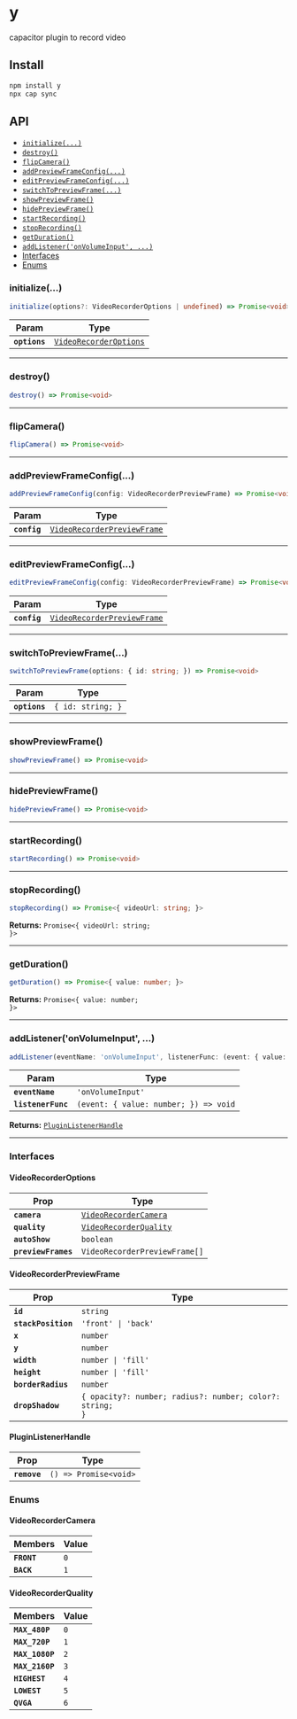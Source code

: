 # y

capacitor plugin to record video

## Install

```bash
npm install y
npx cap sync
```

## API

<docgen-index>

* [`initialize(...)`](#initialize)
* [`destroy()`](#destroy)
* [`flipCamera()`](#flipcamera)
* [`addPreviewFrameConfig(...)`](#addpreviewframeconfig)
* [`editPreviewFrameConfig(...)`](#editpreviewframeconfig)
* [`switchToPreviewFrame(...)`](#switchtopreviewframe)
* [`showPreviewFrame()`](#showpreviewframe)
* [`hidePreviewFrame()`](#hidepreviewframe)
* [`startRecording()`](#startrecording)
* [`stopRecording()`](#stoprecording)
* [`getDuration()`](#getduration)
* [`addListener('onVolumeInput', ...)`](#addlisteneronvolumeinput-)
* [Interfaces](#interfaces)
* [Enums](#enums)

</docgen-index>

<docgen-api>
<!--Update the source file JSDoc comments and rerun docgen to update the docs below-->

### initialize(...)

```typescript
initialize(options?: VideoRecorderOptions | undefined) => Promise<void>
```

| Param         | Type                                                                  |
| ------------- | --------------------------------------------------------------------- |
| **`options`** | <code><a href="#videorecorderoptions">VideoRecorderOptions</a></code> |

--------------------


### destroy()

```typescript
destroy() => Promise<void>
```

--------------------


### flipCamera()

```typescript
flipCamera() => Promise<void>
```

--------------------


### addPreviewFrameConfig(...)

```typescript
addPreviewFrameConfig(config: VideoRecorderPreviewFrame) => Promise<void>
```

| Param        | Type                                                                            |
| ------------ | ------------------------------------------------------------------------------- |
| **`config`** | <code><a href="#videorecorderpreviewframe">VideoRecorderPreviewFrame</a></code> |

--------------------


### editPreviewFrameConfig(...)

```typescript
editPreviewFrameConfig(config: VideoRecorderPreviewFrame) => Promise<void>
```

| Param        | Type                                                                            |
| ------------ | ------------------------------------------------------------------------------- |
| **`config`** | <code><a href="#videorecorderpreviewframe">VideoRecorderPreviewFrame</a></code> |

--------------------


### switchToPreviewFrame(...)

```typescript
switchToPreviewFrame(options: { id: string; }) => Promise<void>
```

| Param         | Type                         |
| ------------- | ---------------------------- |
| **`options`** | <code>{ id: string; }</code> |

--------------------


### showPreviewFrame()

```typescript
showPreviewFrame() => Promise<void>
```

--------------------


### hidePreviewFrame()

```typescript
hidePreviewFrame() => Promise<void>
```

--------------------


### startRecording()

```typescript
startRecording() => Promise<void>
```

--------------------


### stopRecording()

```typescript
stopRecording() => Promise<{ videoUrl: string; }>
```

**Returns:** <code>Promise&lt;{ videoUrl: string; }&gt;</code>

--------------------


### getDuration()

```typescript
getDuration() => Promise<{ value: number; }>
```

**Returns:** <code>Promise&lt;{ value: number; }&gt;</code>

--------------------


### addListener('onVolumeInput', ...)

```typescript
addListener(eventName: 'onVolumeInput', listenerFunc: (event: { value: number; }) => void) => PluginListenerHandle
```

| Param              | Type                                                |
| ------------------ | --------------------------------------------------- |
| **`eventName`**    | <code>'onVolumeInput'</code>                        |
| **`listenerFunc`** | <code>(event: { value: number; }) =&gt; void</code> |

**Returns:** <code><a href="#pluginlistenerhandle">PluginListenerHandle</a></code>

--------------------


### Interfaces


#### VideoRecorderOptions

| Prop                | Type                                                                  |
| ------------------- | --------------------------------------------------------------------- |
| **`camera`**        | <code><a href="#videorecordercamera">VideoRecorderCamera</a></code>   |
| **`quality`**       | <code><a href="#videorecorderquality">VideoRecorderQuality</a></code> |
| **`autoShow`**      | <code>boolean</code>                                                  |
| **`previewFrames`** | <code>VideoRecorderPreviewFrame[]</code>                              |


#### VideoRecorderPreviewFrame

| Prop                | Type                                                                |
| ------------------- | ------------------------------------------------------------------- |
| **`id`**            | <code>string</code>                                                 |
| **`stackPosition`** | <code>'front' \| 'back'</code>                                      |
| **`x`**             | <code>number</code>                                                 |
| **`y`**             | <code>number</code>                                                 |
| **`width`**         | <code>number \| 'fill'</code>                                       |
| **`height`**        | <code>number \| 'fill'</code>                                       |
| **`borderRadius`**  | <code>number</code>                                                 |
| **`dropShadow`**    | <code>{ opacity?: number; radius?: number; color?: string; }</code> |


#### PluginListenerHandle

| Prop         | Type                                      |
| ------------ | ----------------------------------------- |
| **`remove`** | <code>() =&gt; Promise&lt;void&gt;</code> |


### Enums


#### VideoRecorderCamera

| Members     | Value          |
| ----------- | -------------- |
| **`FRONT`** | <code>0</code> |
| **`BACK`**  | <code>1</code> |


#### VideoRecorderQuality

| Members         | Value          |
| --------------- | -------------- |
| **`MAX_480P`**  | <code>0</code> |
| **`MAX_720P`**  | <code>1</code> |
| **`MAX_1080P`** | <code>2</code> |
| **`MAX_2160P`** | <code>3</code> |
| **`HIGHEST`**   | <code>4</code> |
| **`LOWEST`**    | <code>5</code> |
| **`QVGA`**      | <code>6</code> |

</docgen-api>
